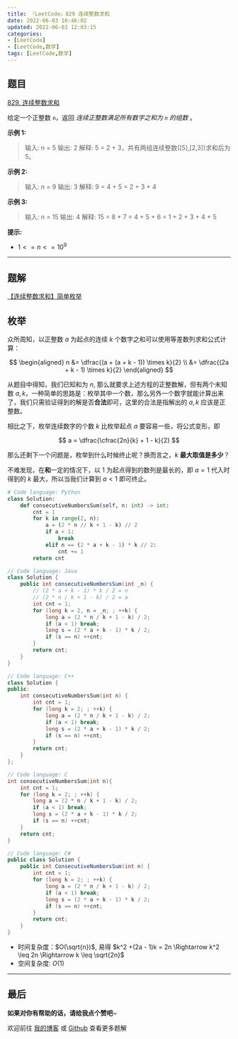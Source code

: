 ```yaml
---
title: 『LeetCode』829 连续整数求和
date: 2022-06-03 10:46:02
updated: 2022-06-03 12:03:15
categories:
- [LeetCode]
- [LeetCode,数学]
tags: [LeetCode,数学]
---
```


## 题目

[829. 连续整数求和](https://leetcode.cn/problems/consecutive-numbers-sum/)

<!--more-->

给定一个正整数 `n`，返回 _连续正整数满足所有数字之和为 `n` 的组数_ 。

**示例 1:**

> 输入: n = 5
> 输出: 2
> 解释: 5 = 2 + 3，共有两组连续整数([5],[2,3])求和后为 5。

**示例 2:**

> 输入: n = 9
> 输出: 3
> 解释: 9 = 4 + 5 = 2 + 3 + 4

**示例 3:**

> 输入: n = 15
> 输出: 4
> 解释: 15 = 8 + 7 = 4 + 5 + 6 = 1 + 2 + 3 + 4 + 5

**提示:**

- $1 <= n <= 10^{9}$​​​​​​​

---

## 题解

[【连续整数求和】简单枚举](https://leetcode.cn/problems/consecutive-numbers-sum/solution/-by-meteordream-sfib/)

## 枚举

众所周知，以正整数 $a$ 为起点的连续 $k$ 个数字之和可以使用等差数列求和公式计算：

$$
\begin{aligned}
n &= \dfrac{(a + (a + k - 1)) \times k}{2} \\
    &= \dfrac{(2a + k - 1) \times k}{2}
\end{aligned}
$$

从题目中得知，我们已知和为 $n$, 那么就要求上述方程的正整数解，但有两个未知数 $a, k$，一种简单的思路是：枚举其中一个数，那么另外一个数字就能计算出来了，我们只需验证得到的解是否**合法**即可，这里的合法是指解出的 $a, k$ 应该是正整数。

相比之下，枚举连续数字的个数 $k$ 比枚举起点 $a$ 要容易一些，将公式变形，即

$$
a = \dfrac{\cfrac{2n}{k} + 1 - k}{2}
$$

那么还剩下一个问题是，枚举到什么时候终止呢？换而言之，$k$ **最大取值是多少**？

不难发现，在**和**一定的情况下，以 $1$ 为起点得到的数列是最长的，即 $a = 1$ 代入时得到的 $k$ 最大，所以当我们计算到 $a < 1$ 即可终止。

```Python
# Code language: Python
class Solution:
    def consecutiveNumbersSum(self, n: int) -> int:
        cnt = 1
        for k in range(2, n):
            a = (2 * n // k + 1 - k) // 2
            if a < 1:
                break
            elif n == (2 * a + k - 1) * k // 2:
                cnt += 1
        return cnt
```

```Java
// Code language: Java
class Solution {
    public int consecutiveNumbersSum(int _n) {
        // (2 * a + k - 1) * k / 2 = n
        // (2 * n / k + 1 - k) / 2 = a
        int cnt = 1;
        for (long k = 2, n = _n; ; ++k) {
            long a = (2 * n / k + 1 - k) / 2;
            if (a < 1) break;
            long s = (2 * a + k - 1) * k / 2;
            if (s == n) ++cnt;
        }
        return cnt;
    }
}
```

```C++
// Code language: C++
class Solution {
public:
    int consecutiveNumbersSum(int n) {
        int cnt = 1;
        for (long k = 2; ; ++k) {
            long a = (2 * n / k + 1 - k) / 2;
            if (a < 1) break;
            long s = (2 * a + k - 1) * k / 2;
            if (s == n) ++cnt;
        }
        return cnt;
    }
};
```

```C
// Code language: C
int consecutiveNumbersSum(int n){
    int cnt = 1;
    for (long k = 2; ; ++k) {
        long a = (2 * n / k + 1 - k) / 2;
        if (a < 1) break;
        long s = (2 * a + k - 1) * k / 2;
        if (s == n) ++cnt;
    }
    return cnt;
}
```

```C#
// Code language: C#
public class Solution {
    public int ConsecutiveNumbersSum(int n) {
        int cnt = 1;
        for (long k = 2; ; ++k) {
            long a = (2 * n / k + 1 - k) / 2;
            if (a < 1) break;
            long s = (2 * a + k - 1) * k / 2;
            if (s == n) ++cnt;
        }
        return cnt;
    }
}
```

- 时间复杂度：$O(\sqrt{n})$, 易得 $k^2 +(2a - 1)k = 2n \Rightarrow k^2 \leq 2n \Rightarrow k \leq \sqrt{2n}$
- 空间复杂度: $O(1)$

---

## 最后

**如果对你有帮助的话，请给我点个赞吧**~

欢迎前往 [我的博客](https://meteordream.github.io/categories/LeetCode/) 或 [Github](https://github.com/MeteorDream/Algorithm) 查看更多题解

